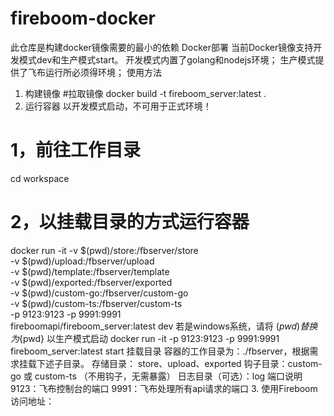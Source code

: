 # fireboom-docker
此仓库是构建docker镜像需要的最小的依赖
Docker部署
当前Docker镜像支持开发模式dev和生产模式start。
开发模式内置了golang和nodejs环境；
生产模式提供了飞布运行所必须得环境；
使用方法
1. 构建镜像
#拉取镜像
docker build -t fireboom_server:latest .
2. 运行容器
以开发模式启动，不可用于正式环境！
# 1，前往工作目录
cd workspace
# 2，以挂载目录的方式运行容器
docker run -it -v $(pwd)/store:/fbserver/store \
		-v $(pwd)/upload:/fbserver/upload \
		-v $(pwd)/template:/fbserver/template \
		-v $(pwd)/exported:/fbserver/exported \
		-v $(pwd)/custom-go:/fbserver/custom-go \
		-v $(pwd)/custom-ts:/fbserver/custom-ts \
		-p 9123:9123 -p 9991:9991 \
		 fireboomapi/fireboom_server:latest dev 
若是windows系统，请将 $(pwd) 替换为${pwd}
以生产模式启动
docker run -it -p 9123:9123 -p 9991:9991 fireboom_server:latest start 
挂载目录
容器的工作目录为：./fbserver，根据需求挂载下述子目录。
存储目录： store、upload、exported
钩子目录：custom-go 或 custom-ts  （不用钩子，无需暴露）
日志目录（可选）：log
端口说明
9123：飞布控制台的端口
9991：飞布处理所有api请求的端口
3. 使用Fireboom
访问地址：
